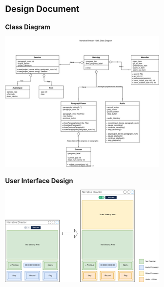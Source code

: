 # Design Document

## Class Diagram

![Class Diagram](img/classdiagram.svg)

## User Interface Design
![User Interface](img/ui.png)